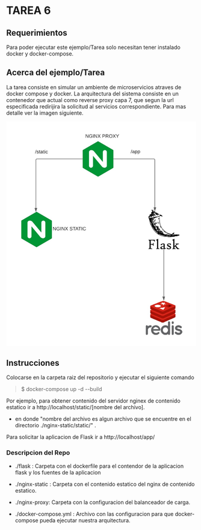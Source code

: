 # TAREA 6

## Requerimientos
Para poder ejecutar este ejemplo/Tarea solo necesitan tener instalado docker y docker-compose.

## Acerca del ejemplo/Tarea
La tarea consiste en simular un ambiente de microservicios atraves de docker compose y docker. La arquitectura del sistema consiste en un contenedor que actual como reverse proxy capa 7, que segun la url especificada redirijira la solicitud al servicios correspondiente. Para mas detalle ver la imagen siguiente.

![diagrama][logo]

[logo]:https://raw.githubusercontent.com/byronjl2003/Tarea6-Trambo/master/imagesForREADME/img1.jpeg "diagrama"

## Instrucciones
Colocarse en la carpeta raiz del repositorio y ejecutar el siguiente comando
> $ docker-compose up -d --build

Por ejemplo, para obtener contenido del servidor nginex de contenido estatico ir a http://localhost/static/[nombre del archivo].
* en donde "nombre del archivo es algun archivo que se encuentre en el directorio ./nginx-static/static/" .

Para solicitar la aplicacion de Flask ir a http://localhost/app/

### Descripcion del Repo
* ./flask : Carpeta con el dockerfile para el contendor de la aplicacion flask y los fuentes de la aplicacion

* ./nginx-static : Carpeta con el contenido estatico del nginx de contenido estatico.

* ./nginx-proxy: Carpeta con la configuracion del balanceador de carga.

* ./docker-compose.yml : Archivo con las configuracion para que docker-compose pueda ejecutar nuestra arquitectura.




